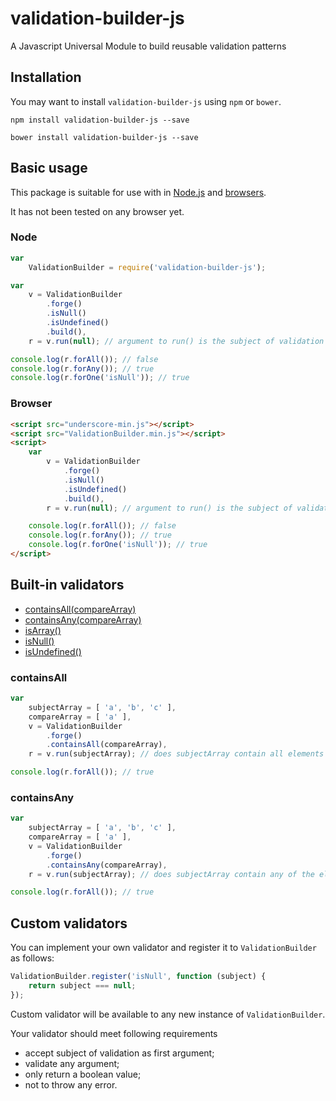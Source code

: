 # validation-builder-js

A Javascript Universal Module to build reusable validation patterns

## Installation

You may want to install `validation-builder-js` using `npm` or `bower`.

`npm install validation-builder-js --save`

`bower install validation-builder-js --save`

## Basic usage

This package is suitable for use with in [Node.js](#node) and [browsers](#browser).

It has not been tested on any browser yet.

### Node <a name="node"></a>

```javascript
var
	ValidationBuilder = require('validation-builder-js');

var
	v = ValidationBuilder
		.forge()
		.isNull()
		.isUndefined()
		.build(),
	r = v.run(null); // argument to run() is the subject of validation

console.log(r.forAll()); // false
console.log(r.forAny()); // true
console.log(r.forOne('isNull')); // true
```

### Browser <a name="browser"></a>

```html
<script src="underscore-min.js"></script>
<script src="ValidationBuilder.min.js"></script>
<script>
	var
		v = ValidationBuilder
			.forge()
			.isNull()
			.isUndefined()
			.build(),
		r = v.run(null); // argument to run() is the subject of validation

	console.log(r.forAll()); // false
	console.log(r.forAny()); // true
	console.log(r.forOne('isNull')); // true
</script>
```

## Built-in validators

* [containsAll(compareArray)](#containsAll)
* [containsAny(compareArray)](#containsAny)
* [isArray()](#isArray)
* [isNull()](#isNull)
* [isUndefined()](#isUndefined)

### containsAll <a name="containsAll"></a>

```javascript
var
	subjectArray = [ 'a', 'b', 'c' ],
	compareArray = [ 'a' ],
	v = ValidationBuilder
		.forge()
		.containsAll(compareArray),
	r = v.run(subjectArray); // does subjectArray contain all elements in compareArray?

console.log(r.forAll()); // true
```

### containsAny <a name="containsAny"></a>

```javascript
var
	subjectArray = [ 'a', 'b', 'c' ],
	compareArray = [ 'a' ],
	v = ValidationBuilder
		.forge()
		.containsAny(compareArray),
	r = v.run(subjectArray); // does subjectArray contain any of the elements in compareArray?

console.log(r.forAll()); // true
```

## Custom validators

You can implement your own validator and register it to `ValidationBuilder` as follows:

```javascript
ValidationBuilder.register('isNull', function (subject) {
	return subject === null;
});
```

Custom validator will be available to any new instance of `ValidationBuilder`.

Your validator should meet following requirements

* accept subject of validation as first argument;
* validate any argument;
* only return a boolean value;
* not to throw any error.
